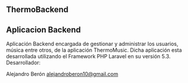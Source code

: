 ## ThermoBackend ##
## Aplicacion Backend ##

Aplicación Backend encargada de gestionar y administrar los usuarios, música entre otros, de la aplicación ThermoMusic. Dicha aplicación esta desarrollada utilizando el Framework PHP Laravel en su versión 5.3. Desarrollador: 

Alejandro Berón <alejandroberon10@gmail.com>

